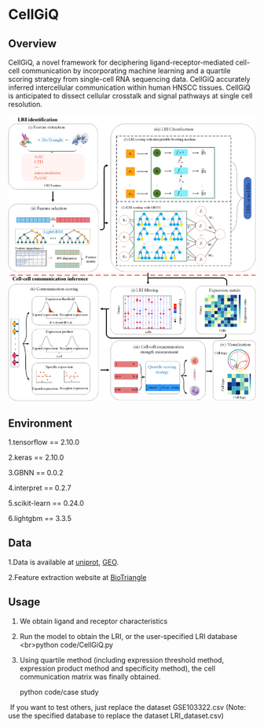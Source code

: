 # CellGiQ

## Overview

CellGiQ, a novel framework for deciphering ligand-receptor-mediated cell-cell communication by incorporating machine learning and a quartile scoring strategy from single-cell RNA sequencing data. CellGiQ accurately inferred intercellular communication within human HNSCC tissues. CellGiQ is anticipated to dissect cellular crosstalk and signal pathways at
single cell resolution.

![Overview](Overview.png)

## Environment

1.tensorflow == 2.10.0

2.keras == 2.10.0

3.GBNN == 0.0.2

4.interpret == 0.2.7

5.scikit-learn == 0.24.0

6.lightgbm == 3.3.5

## Data

1.Data is available at [uniprot](https://www.uniprot.org/), [GEO](https://www.ncbi.nlm.nih.gov/geo/).

2.Feature extraction website at  [BioTriangle](http://biotriangle.scbdd.com/)

## Usage

1. We obtain ligand and receptor characteristics

2. Run the model to obtain the LRI, or the user-specified LRI database
    \<br>python code/CellGiQ.py
3. Using quartile method (including expression threshold method, expression product method and specificity method), the cell communication matrix was finally obtained.

   python code/case study

​	If you want to test others, just replace the dataset GSE103322.csv (Note: use the specified database to replace the dataset LRI_dataset.csv)

